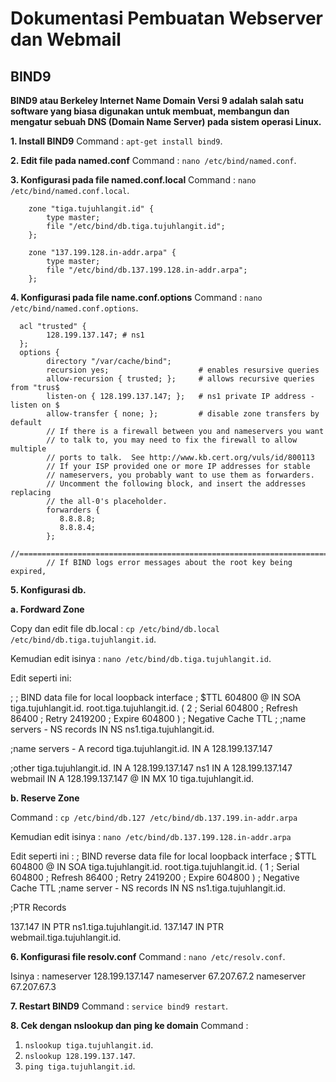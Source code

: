 # Dokumentasi Pembuatan Webserver dan Webmail

## BIND9
**BIND9 atau Berkeley Internet Name Domain Versi 9 adalah salah satu software yang biasa digunakan untuk membuat, membangun dan mengatur sebuah DNS (Domain Name Server) pada sistem operasi Linux.** 

**1. Install BIND9**
Command : `apt-get install bind9`.

**2. Edit file pada named.conf**
Command : `nano /etc/bind/named.conf`.

**3. Konfigurasi pada file named.conf.local**
Command : `nano /etc/bind/named.conf.local`.
        
        zone "tiga.tujuhlangit.id" {
            type master;
            file "/etc/bind/db.tiga.tujuhlangit.id";
        };

        zone "137.199.128.in-addr.arpa" {
            type master;
            file "/etc/bind/db.137.199.128.in-addr.arpa";
        }; 
        
**4. Konfigurasi pada file name.conf.options**
Command : `nano /etc/bind/named.conf.options`.
  
      acl "trusted" {
            128.199.137.147; # ns1
      };
      options {
            directory "/var/cache/bind";
            recursion yes;                    # enables resursive queries
            allow-recursion { trusted; };     # allows recursive queries from "trus$
            listen-on { 128.199.137.147; };   # ns1 private IP address - listen on $
            allow-transfer { none; };         # disable zone transfers by default
            // If there is a firewall between you and nameservers you want
            // to talk to, you may need to fix the firewall to allow multiple
            // ports to talk.  See http://www.kb.cert.org/vuls/id/800113
            // If your ISP provided one or more IP addresses for stable
            // nameservers, you probably want to use them as forwarders.
            // Uncomment the following block, and insert the addresses replacing
            // the all-0's placeholder.
            forwarders {
               8.8.8.8;
               8.8.8.4;
            };
            //=====================================================================$
            // If BIND logs error messages about the root key being expired,

**5. Konfigurasi db.**
      
**a. Fordward Zone**
   
Copy dan edit file db.local : `cp /etc/bind/db.local /etc/bind/db.tiga.tujuhlangit.id`.

Kemudian edit isinya : `nano /etc/bind/db.tiga.tujuhlangit.id`.
   
Edit seperti ini:

;
; BIND data file for local loopback interface
;
$TTL    604800
@       IN      SOA     tiga.tujuhlangit.id. root.tiga.tujuhlangit.id. (
                              2         ; Serial
                         604800         ; Refresh
                          86400         ; Retry
                        2419200         ; Expire
                         604800 )       ; Negative Cache TTL
;
;name servers - NS records
        IN      NS      ns1.tiga.tujuhlangit.id.

;name servers - A record
tiga.tujuhlangit.id.    IN      A       128.199.137.147

;other
tiga.tujuhlangit.id.            IN      A       128.199.137.147
ns1             IN      A       128.199.137.147
webmail         IN      A       128.199.137.147
	@               IN      MX 10   tiga.tujuhlangit.id.
      
**b. Reserve Zone**

Command : `cp /etc/bind/db.127 /etc/bind/db.137.199.in-addr.arpa`

Kemudian edit isinya : `nano /etc/bind/db.137.199.128.in-addr.arpa`

Edit seperti ini :
; BIND reverse data file for local loopback interface
;
$TTL    604800
@       IN      SOA     tiga.tujuhlangit.id. root.tiga.tujuhlangit.id. (
                              1         ; Serial
                         604800         ; Refresh
                          86400         ; Retry
                        2419200         ; Expire
                         604800 )       ; Negative Cache TTL
;name server - NS records
        IN      NS      ns1.tiga.tujuhlangit.id.


;PTR Records

137.147 IN      PTR     ns1.tiga.tujuhlangit.id.
137.147 IN      PTR     webmail.tiga.tujuhlangit.id.


**6. Konfigurasi file resolv.conf**
Command : `nano /etc/resolv.conf`.

Isinya :
    nameserver 128.199.137.147
    nameserver 67.207.67.2
    nameserver 67.207.67.3
    
**7. Restart BIND9**
Command : `service bind9 restart`.

**8. Cek dengan nslookup dan ping ke domain**
Command :
1. `nslookup tiga.tujuhlangit.id`.
2. `nslookup 128.199.137.147`.
3. `ping tiga.tujuhlangit.id`.
    


   
